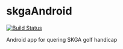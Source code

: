 skgaAndroid
===========

[![Build Status](https://travis-ci.org/xpavlic4/skgaAndroid.svg?branch=master)](https://travis-ci.org/xpavlic4/skgaAndroid)

Android app for quering SKGA golf handicap
